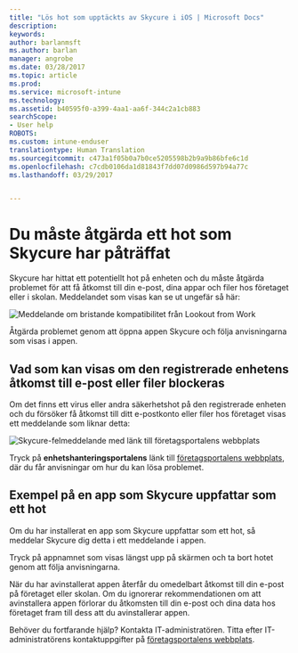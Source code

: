 ```yaml
---
title: "Lös hot som upptäckts av Skycure i iOS | Microsoft Docs"
description: 
keywords: 
author: barlanmsft
ms.author: barlan
manager: angrobe
ms.date: 03/28/2017
ms.topic: article
ms.prod: 
ms.service: microsoft-intune
ms.technology: 
ms.assetid: b40595f0-a399-4aa1-aa6f-344c2a1cb883
searchScope:
- User help
ROBOTS: 
ms.custom: intune-enduser
translationtype: Human Translation
ms.sourcegitcommit: c473a1f05b0a7b0ce5205598b2b9a9b86bfe6c1d
ms.openlocfilehash: c7cdb0106da1d81843f7dd07d0986d597b94a77c
ms.lasthandoff: 03/29/2017


---
```


# <a name="you-need-to-resolve-a-threat-found-by-skycure"></a>Du måste åtgärda ett hot som Skycure har påträffat

Skycure har hittat ett potentiellt hot på enheten och du måste åtgärda problemet för att få åtkomst till din e-post, dina appar och filer hos företaget eller i skolan. Meddelandet som visas kan se ut ungefär så här:

![Meddelande om bristande kompatibilitet från Lookout from Work](./media/ios-skycure-noncompliant-in-ssp.png)

Åtgärda problemet genom att öppna appen Skycure och följa anvisningarna som visas i appen.

## <a name="what-you-might-see-if-your-enrolled-device-is-blocked-from-accessing-email-or-files"></a>Vad som kan visas om den registrerade enhetens åtkomst till e-post eller filer blockeras

Om det finns ett virus eller andra säkerhetshot på den registrerade enheten och du försöker få åtkomst till ditt e-postkonto eller filer hos företaget visas ett meddelande som liknar detta:

![Skycure-felmeddelande med länk till företagsportalens webbplats](./media/mtd-go-to-device-management-portal-android.png)

Tryck på **enhetshanteringsportalens** länk till [företagsportalens webbplats](http://portal.manage.microsoft.com), där du får anvisningar om hur du kan lösa problemet.

## <a name="example-of-an-app-that-skycure-sees-as-a-threat"></a>Exempel på en app som Skycure uppfattar som ett hot

Om du har installerat en app som Skycure uppfattar som ett hot, så meddelar Skycure dig detta i ett meddelande i appen.

Tryck på appnamnet som visas längst upp på skärmen och ta bort hotet genom att följa anvisningarna.

När du har avinstallerat appen återfår du omedelbart åtkomst till din e-post på företaget eller skolan. Om du ignorerar rekommendationen om att avinstallera appen förlorar du åtkomsten till din e-post och dina data hos företaget fram till dess att du avinstallerar appen.

Behöver du fortfarande hjälp? Kontakta IT-administratören. Titta efter IT-administratörens kontaktuppgifter på [företagsportalens webbplats](http://portal.manage.microsoft.com).

